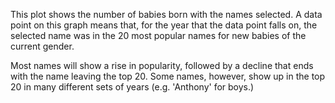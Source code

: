 This plot shows the number of babies born with the names selected.  A data point on this graph means that, for the year that the data point falls on, the selected name was in the 20 most popular names for new babies of the current gender.

Most names will show a rise in popularity, followed by a decline that ends with the name leaving the top 20.  Some names, however, show up in the top 20 in many different sets of years (e.g. 'Anthony' for boys.)